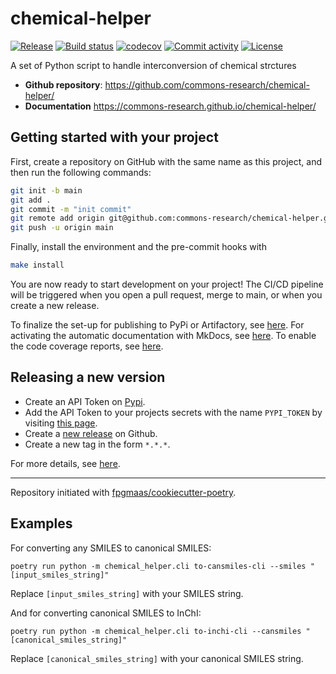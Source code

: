 # chemical-helper

[![Release](https://img.shields.io/github/v/release/commons-research/chemical-helper)](https://img.shields.io/github/v/release/commons-research/chemical-helper)
[![Build status](https://img.shields.io/github/actions/workflow/status/commons-research/chemical-helper/main.yml?branch=main)](https://github.com/commons-research/chemical-helper/actions/workflows/main.yml?query=branch%3Amain)
[![codecov](https://codecov.io/gh/commons-research/chemical-helper/branch/main/graph/badge.svg)](https://codecov.io/gh/commons-research/chemical-helper)
[![Commit activity](https://img.shields.io/github/commit-activity/m/commons-research/chemical-helper)](https://img.shields.io/github/commit-activity/m/commons-research/chemical-helper)
[![License](https://img.shields.io/github/license/commons-research/chemical-helper)](https://img.shields.io/github/license/commons-research/chemical-helper)

A set of Python script to handle interconversion of chemical strctures

- **Github repository**: <https://github.com/commons-research/chemical-helper/>
- **Documentation** <https://commons-research.github.io/chemical-helper/>

## Getting started with your project

First, create a repository on GitHub with the same name as this project, and then run the following commands:

```bash
git init -b main
git add .
git commit -m "init commit"
git remote add origin git@github.com:commons-research/chemical-helper.git
git push -u origin main
```

Finally, install the environment and the pre-commit hooks with

```bash
make install
```

You are now ready to start development on your project!
The CI/CD pipeline will be triggered when you open a pull request, merge to main, or when you create a new release.

To finalize the set-up for publishing to PyPi or Artifactory, see [here](https://fpgmaas.github.io/cookiecutter-poetry/features/publishing/#set-up-for-pypi).
For activating the automatic documentation with MkDocs, see [here](https://fpgmaas.github.io/cookiecutter-poetry/features/mkdocs/#enabling-the-documentation-on-github).
To enable the code coverage reports, see [here](https://fpgmaas.github.io/cookiecutter-poetry/features/codecov/).

## Releasing a new version

- Create an API Token on [Pypi](https://pypi.org/).
- Add the API Token to your projects secrets with the name `PYPI_TOKEN` by visiting [this page](https://github.com/commons-research/chemical-helper/settings/secrets/actions/new).
- Create a [new release](https://github.com/commons-research/chemical-helper/releases/new) on Github.
- Create a new tag in the form `*.*.*`.

For more details, see [here](https://fpgmaas.github.io/cookiecutter-poetry/features/cicd/#how-to-trigger-a-release).

---

Repository initiated with [fpgmaas/cookiecutter-poetry](https://github.com/fpgmaas/cookiecutter-poetry).

## Examples

For converting any SMILES to canonical SMILES:

```shell
poetry run python -m chemical_helper.cli to-cansmiles-cli --smiles "[input_smiles_string]"
```

Replace `[input_smiles_string]` with your SMILES string.

And for converting canonical SMILES to InChI:

```shell
poetry run python -m chemical_helper.cli to-inchi-cli --cansmiles "[canonical_smiles_string]"
```

Replace `[canonical_smiles_string]` with your canonical SMILES string.
